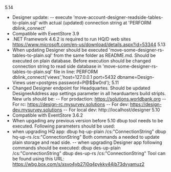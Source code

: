 5.14
- Designer update: 
-- execute 'move-account-designer-readside-tables-to-plain.sql' with actual (updated) connection string at 'PERFORM dblink_connect'
- Compatible with EventStore 3.9
- .NET Framework 4.6.2 is required to run HQ/D web sites https://www.microsoft.com/en-us/download/details.aspx?id=53344
5.13 
- When updating Designer should be executed 'move-some-designer-rs-tables-to-plain.sql' from the same folder as README.md. Should be executed on plain database. Before execution should be changed connection string to read side database in 'move-some-designer-rs-tables-to-plain.sql' file in line:
PERFORM dblink_connect('views','host=127.0.0.1 port=5432 dbname=Design-Views user=postgres password=P@$$w0rd');
5.11
- Changed Designer endpoint for Headquartes. Should be updated DesignerAddress app settings parameter in all hearduarters build stripts. 
  New urls should be:
-- For prodaction: https://solutions.worldbank.org
-- For rc: https://design-rc.mysurvey.solutions
-- For dev: https://design-dev.mysurvey.solutions 
-- For local dev: http://localhost/designer
5.10
- Compatible with EventStore 3.6.2
- When upgading any previous version before 5.10 dbup tool needs to be executed. Following parameters should be used:
- when upgrading HQ app:
  dbup hq-up-plain /cs:"ConnectionString" 
  dbup hq-up-rs /cs:"ConnectionString"
Both commands a needed to update plain storage and read side.
-- when upgrading Designer app following commands should be executed:
  dbup des-up-plain /cs:"ConnectionString" 
  dbup des-up-rs /cs:"ConnectionString"
Tool can be found using this URL: https://wbg.box.com/s/xsvo4yb27j0q4pykky44jb73dvyamuz2